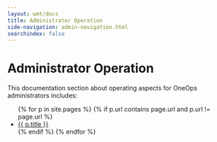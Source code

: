 ```yaml
---
layout: wmt/docs
title: Administrator Operation
side-navigation: admin-navigation.html
searchindex: false
---
```


# Administrator Operation

This documentation section about operating aspects for OneOps administrators includes:

<ul>
{% for p in site.pages %}
{% if p.url contains page.url and p.url != page.url %}
  <li><a href="{{ p.url }}">{{ p.title }}</a></li>
{% endif %}
{% endfor %}
</ul>
